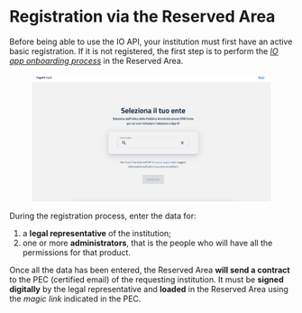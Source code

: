 # Registration via the Reserved Area

Before being able to use the IO API, your institution must first have an active basic registration. If it is not registered, the first step is to perform the [_IO app onboarding process_](https://selfcare.pagopa.it/onboarding/prod-io) in the Reserved Area.

<figure><img src="../.gitbook/assets/areariservata.png" alt=""><figcaption></figcaption></figure>

During the registration process, enter the data for:

1. a **legal representative** of the institution;
2. one or more **administrators**, that is the people who will have all the permissions for that product.

Once all the data has been entered, the Reserved Area **will send a contract** to the PEC (certified email) of the requesting institution. It must be **signed digitally** by the legal representative and **loaded** in the Reserved Area using the _magic link_ indicated in the PEC.

